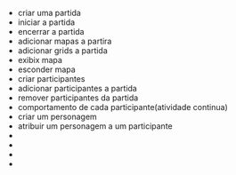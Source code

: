 - criar uma partida
- iniciar a partida
- encerrar a partida
- adicionar mapas a partira
- adicionar grids a partida
- exibix mapa
- esconder mapa
- criar participantes
- adicionar participantes a partida
- remover participantes da partida
- comportamento de cada participante(atividade continua)
- criar um personagem
- atribuir um personagem a um participante
-
-
-
-
